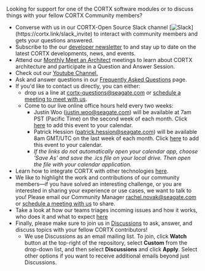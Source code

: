 Looking for support for one of the CORTX software modules or to discuss things with your fellow CORTX Community members?

<!-- NOTE!!! This is copied into README.md.  If you update it here, update it there as well.) -->
-   Converse with us in our CORTX-Open Source Slack channel [![Slack](https://img.shields.io/badge/chat-on%20Slack-blue")](https://cortx.link/slack_invite) to interact with community members and gets your questions answered.
-   Subscribe to the our [developer newsletter](https://cortx.link/cortx-dev-newsletter) to and stay up to date on the latest CORTX developments, news, and events.
-   Attend our [Monthly Meet an Architect](doc/meetings/README.rst) meetings to learn about CORTX architecture and participate in a Question and Answer Session.
-   Check out our [Youtube Channel.](https://cortx.link/videos)
-   Ask and answer questions in our [Frequently Asked Questions](FAQs.md) page.
-   If you'd like to contact us directly, you can either: 
    - drop us a line at cortx-questions@seagate.com or [schedule a meeting to meet with us](https://outlook.office365.com/owa/calendar/CORTXCommunity@seagate.com/bookings/s/x8yMn2ODxUCOdhxvXkH4FA2).
    -   Come to our live online office hours held every two weeks:
        -   Justin Woo (justin.woo@seagate.com) will be available at 7am PST (Pacific Time) on the second week of each month. Click [here](doc/meetings/CORTX%20Community%20Office%20Hours%20with%20Justin%20Woo.ics) to add this event to your calendar. 
        -   Patrick Hession (patrick.hession@seagate.com) will be available 8am GMT/UTC on the last week of each month. Click [here](doc/meetings/CORTX%20Community%20Office%20Hours%20with%20Patrick%20Hession.ics) to add this event to your calendar. 
        -   *If the links do not automatically open your calendar app, choose 'Save As' and save the .ics file on your local drive. Then open the file with your calendar application.*
-   Learn how to integrate CORTX with other technologies [here](doc/integrations/README.rst).
-   We like to highlight the work and contributions of our community members—if you have solved an interesting challenge, or you are interested in sharing your experience or use cases, we want to talk to you! Please email our Community Manager rachel.novak@seagate.com or [schedule a meeting with us](https://outlook.office365.com/owa/calendar/CORTXCommunity@seagate.com/bookings/s/x8yMn2ODxUCOdhxvXkH4FA2) to share.
-   Take a look at how our teams triages incoming issues and how it works, who does it and what to expect [here](https://github.com/Seagate/cortx/wiki/Community-Triage-Process)
-   Finally, please make sure to join us in [Discussions](https://github.com/Seagate/cortx/discussions) to ask, answer, and discuss topics with your fellow CORTX contributors!
    - We use Discussions as an email mailing list.  To join, click **Watch** button at the top-right of the repository, select **Custom** from the drop-down list, and then select **Discussions** and click **Apply**.  Select other options if you want to receive additional emails beyond just Discussions.

        
